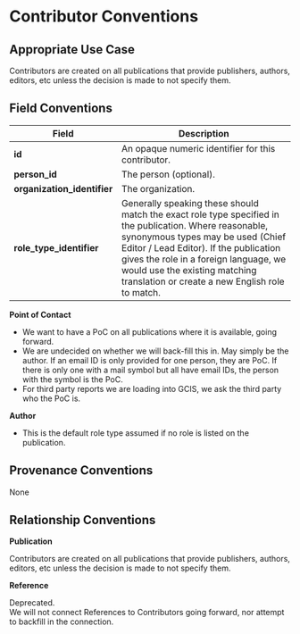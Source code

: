 # Contributor Conventions

## Appropriate Use Case

Contributors are created on all publications that provide publishers, authors, editors, etc unless the decision is made to not specify them.

## Field Conventions

| Field | Description |
|-------|------------- | 
|**id** |  An opaque numeric identifier for this contributor.|
|**person_id**|The person (optional).|
|**organization_identifier**|The organization.|
|**role_type_identifier**|Generally speaking these should match the exact role type specified in the publication. Where reasonable, synonymous types may be used (Chief Editor / Lead Editor). If the publication gives the role in a foreign language, we would use the existing matching translation or create a new English role to match.|

**Point of Contact** 
- We want to have a PoC on all publications where it is available, going forward. 
- We are undecided on whether we will back-fill this in. May simply be the author. If an email ID is only provided for one person, they are PoC. If there is only one with a mail symbol but all have email IDs, the person with the symbol is the PoC. 
- For third party reports we are loading into GCIS, we ask the third party who the PoC is.

**Author** 
- This is the default role type assumed if no role is listed on the publication.

## Provenance Conventions

None

## Relationship Conventions

**Publication**

Contributors are created on all publications that provide publishers, authors, editors, etc unless the decision is made to not specify them.

**Reference**

Deprecated.  
We will not connect References to Contributors going forward, nor attempt to backfill in the connection.
